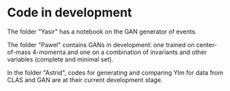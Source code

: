# Code in development

The folder "Yasir" has a notebook on the GAN generator of events.

The folder "Pawel" contains GANs in development: one trained on center-of-mass 4-momenta and one on a combination of invariants and other variables (complete and minimal set).

In the folder "Astrid", codes for generating and comparing Ylm for data from CLAS and GAN are at their current development stage.
